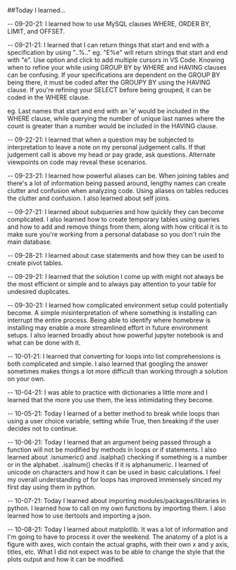 ##Today I learned...

-- 09-20-21: 
I learned how to use MySQL clauses WHERE, ORDER BY, LIMIT, and OFFSET.

-- 09-21-21: 
I learned that I can return things that start and end with a specification by using "..%.." eg. "E%e" will return strings that start and end with "e". Use option and click to add multiple cursors in VS Code. 
Knowing when to refine your while using GROUP BY by WHERE and HAVING clauses can be confusing. If your specifications are dependent on the GROUP BY being there, it must be coded after the GROUPY BY using the HAVING clause. If you're refining your SELECT before being grouped, it can be coded in the WHERE clause.

eg. Last names that start and end with an 'e' would be included in the WHERE clause, while querying the number of unique last names where the count is greater than a number would be included in the HAVING clause.

-- 09-22-21:
I learned that when a question may be subjected to interpretation to leave a note on my personal judgement calls. If that judgement call is above my head or pay grade, ask questions. Alternate viewpoints on code may reveal these scenarios.

-- 09-23-21:
I learned how powerful aliases can be. When joining tables and there's a lot of information being passed around, lengthy names can create clutter and confusion when analyzing code. Using aliases on tables reduces the clutter and confusion. I also learned about self joins.

-- 09-27-21:
I learned about subqueries and how quickly they can become complicated. I also learned how to create temporary tables using queries and how to add and remove things from them, along with how critical it is to make sure you're working from a personal database so you don't ruin the main database.

-- 09-28-21:
I learned about case statements and how they can be used to create pivot tables.

-- 09-29-21:
I learned that the solution I come up with might not always be the most efficient or simple and to always pay attention to your table for undesired duplicates.

-- 09-30-21:
I learned how complicated environment setup could potentially become. A simple misinterpretation of where something is installing can interrupt the entire process. Being able to identify where homebrew is installing may enable a more streamlined effort in future environment setups. I also learned broadly about how powerful jupyter notebook is and what can be done with it.

-- 10-01-21:
I learned that converting for loops into list comprehensions is both complicated and simple. I also learned that googling the answer sometimes makes things a lot more difficult than working through a solution on your own.

-- 10-04-21:
I was able to practice with dictionaries a little more and I learned that the more you use them, the less intimidating they become.

-- 10-05-21:
Today I learned of a better method to break while loops than using a user choice variable, setting while True, then breaking if the user decides not to continue.

-- 10-06-21:
Today I learned that an argument being passed through a function will not be modified by methods in loops or if statements. I also learned about .isnumeric() and .isalpha() checking if something is a number or in the alphabet. .isalnum() checks if it is alphanumeric. I learned of unicode on characters and how it can be used in basic calculations. I feel my overall understanding of for loops has improved immensely sinced my first day using them in python.

-- 10-07-21:
Today I learned about importing modules/packages/libraries in python. I learned how to call on my own functions by importing them. I also learned how to use itertools and importing a json.

-- 10-08-21:
Today I learned about matplotlib. It was a lot of information and I'm going to have to process it over the weekend. The anatomy of a plot is a figure with axes, wich contain the actual graphs, with their own x and y axis, titles, etc. What I did not expect was to be able to change the style that the plots output and how it can be modified.